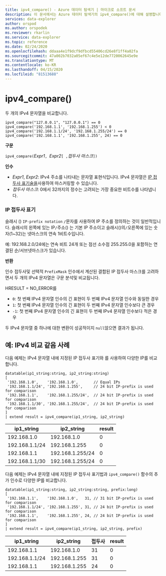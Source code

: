 ```yaml
---
title: ipv4_compare() - Azure 데이터 탐색기 | 마이크로 소프트 문서
description: 이 문서에서는 Azure 데이터 탐색기의 ipv4_compare()에 대해 설명합니다.
services: data-explorer
author: orspod
ms.author: orspodek
ms.reviewer: rkarlin
ms.service: data-explorer
ms.topic: reference
ms.date: 02/24/2020
ms.openlocfilehash: ddaaa4e1f9dcf9dfbcd55406cd26e8f1ff4a02fa
ms.sourcegitcommit: 47a002b7032a05ef67c4e5e12de7720062645e9e
ms.translationtype: MT
ms.contentlocale: ko-KR
ms.lasthandoff: 04/15/2020
ms.locfileid: "81513688"
---
```

# <a name="ipv4_compare"></a>ipv4_compare()

두 개의 IPv4 문자열을 비교합니다.

```kusto
ipv4_compare("127.0.0.1", "127.0.0.1") == 0
ipv4_compare('192.168.1.1', '192.168.1.255') < 0
ipv4_compare('192.168.1.1/24', '192.168.1.255/24') == 0
ipv4_compare('192.168.1.1', '192.168.1.255', 24) == 0
```

**구문**

`ipv4_compare(`*Expr1*`, `*Expr2*`[ ,`*접두사 마스크*`])`

**인수**

* *Expr1*, *Expr2*: IPv4 주소를 나타내는 문자열 표현식입니다. IPv4 문자열은 [IP 접두사 표기술을](#ip-prefix-notation)사용하여 마스커링할 수 있습니다.
* *접두사 마스크*: 0에서 32까지의 정수는 고려되는 가장 중요한 비트수를 나타냅니다.

### <a name="ip-prefix-notation"></a>IP 접두사 표기

슬래시 () `IP-prefix notation` `/`문자를 사용하여 IP 주소를 정의하는 것이 일반적입니다.
슬래시의 왼쪽에 있는 IP`/`주소() 는 기본 IP 주소이고 슬래시()의`/`오른쪽에 있는 숫자(1~32)는 넷마스크의 연속 1비트수입니다. 

예: 192.168.2.0/24에는 연속 비트 24개 또는 점선 소수점 255.255.0을 포함하는 연결된 순/서브넷마스크가 있습니다.

**반환**

인수 접두사및 선택적 `PrefixMask` 인수에서 계산된 결합된 IP 접두사 마스크를 고려하면서 두 개의 IPv4 문자열은 구문 분석및 비교됩니다.

HRESULT = NO_ERROR를
* `0`: 첫 번째 IPv4 문자열 인수의 긴 표현이 두 번째 IPv4 문자열 인수와 동일한 경우
* `1`: 첫 번째 IPv4 문자열 인수의 긴 표현이 두 번째 IPv4 문자열 인수보다 큰 경우
* `-1`: 첫 번째 IPv4 문자열 인수의 긴 표현이 두 번째 IPv4 문자열 인수보다 적은 경우

두 IPv4 문자열 중 하나에 대한 변환이 성공적이지 `null`않으면 결과가 됩니다.

## <a name="examples-ipv4-comparison-equality-cases"></a>예: IPv4 비교 같음 사례

다음 예제는 IPv4 문자열 내에 지정된 IP 접두사 표기와 를 사용하여 다양한 IP를 비교합니다.

```kusto
datatable(ip1_string:string, ip2_string:string)
[
 '192.168.1.0',    '192.168.1.0',       // Equal IPs
 '192.168.1.1/24', '192.168.1.255',     // 24 bit IP-prefix is used for comparison
 '192.168.1.1',    '192.168.1.255/24',  // 24 bit IP-prefix is used for comparison
 '192.168.1.1/30', '192.168.1.255/24',  // 24 bit IP-prefix is used for comparison
]
| extend result = ipv4_compare(ip1_string, ip2_string)
```

|ip1_string|ip2_string|result|
|---|---|---|
|192.168.1.0|192.168.1.0|0|
|192.168.1.1/24|192.168.1.255|0|
|192.168.1.1|192.168.1.255/24|0|
|192.168.1.1/30|192.168.1.255/24|0|

다음 예제는 IPv4 문자열 내에 지정된 IP 접두사 표기법과 `ipv4_compare()` 함수의 추가 인수로 다양한 IP를 비교합니다.

```kusto
datatable(ip1_string:string, ip2_string:string, prefix:long)
[
 '192.168.1.1',    '192.168.1.0',   31, // 31 bit IP-prefix is used for comparison
 '192.168.1.1/24', '192.168.1.255', 31, // 24 bit IP-prefix is used for comparison
 '192.168.1.1',    '192.168.1.255', 24, // 24 bit IP-prefix is used for comparison
]
| extend result = ipv4_compare(ip1_string, ip2_string, prefix)
```

|ip1_string|ip2_string|접두사|result|
|---|---|---|---|
|192.168.1.1|192.168.1.0|31|0|
|192.168.1.1/24|192.168.1.255|31|0|
|192.168.1.1|192.168.1.255|24|0|